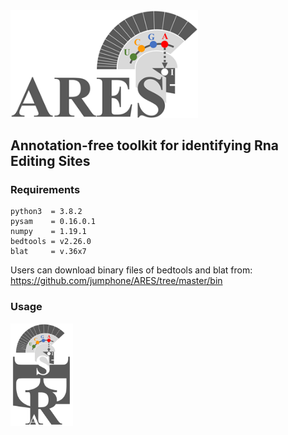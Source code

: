 <img src="https://github.com/jumphone/PhenoPro/raw/master/IMG/ARES_logo.png" width="300">

## **A**nnotation-free toolkit for identifying **R**na **E**diting **S**ites

### Requirements

    python3  = 3.8.2
    pysam    = 0.16.0.1
    numpy    = 1.19.1
    bedtools = v2.26.0
    blat     = v.36x7

Users can download binary files of bedtools and blat from: https://github.com/jumphone/ARES/tree/master/bin

### Usage

<img src="https://github.com/jumphone/PhenoPro/raw/master/IMG/ARES_role.png" width="100">

